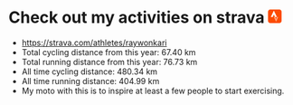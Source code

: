 # Check out my activities on strava ![logo](https://github.com/raywonkari/raywonkari/blob/master/logo/strava.png)
* https://strava.com/athletes/raywonkari
* Total cycling distance from this year: 67.40 km
* Total running distance from this year: 76.73 km
* All time cycling distance: 480.34 km
* All time running distance: 404.99 km
* My moto with this is to inspire at least a few people to start exercising.
